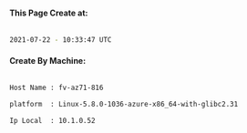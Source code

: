 
   
#### This Page Create at:

```bash

2021-07-22 - 10:33:47 UTC

```

#### Create By Machine:

```bash

Host Name : fv-az71-816

platform  : Linux-5.8.0-1036-azure-x86_64-with-glibc2.31

Ip Local  : 10.1.0.52

```

